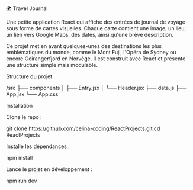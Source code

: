 🌍 Travel Journal

Une petite application React qui affiche des entrées de journal de voyage sous forme de cartes visuelles. Chaque carte contient une image, un lieu, un lien vers Google Maps, des dates, ainsi qu'une brève description.

Ce projet met en avant quelques-unes des destinations les plus emblématiques du monde, comme le Mont Fuji, l'Opéra de Sydney ou encore Geirangerfjord en Norvège. Il est construit avec React et présente une structure simple mais modulable.

Structure du projet

/src 
├── components 
│ ├── Entry.jsx 
│ └── Header.jsx 
├── data.js 
├── App.jsx 
└── App.css

Installation

Clone le repo :

git clone https://github.com/celina-coding/ReactProjects.git cd ReactProjects

Installe les dépendances :

npm install

Lance le projet en développement :

npm run dev
